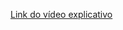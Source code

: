 [Link do vídeo explicativo](https://drive.google.com/file/d/1_BrULdQODfY87kpaF0wI125bm3CnkB6g/view?usp=sharing)
